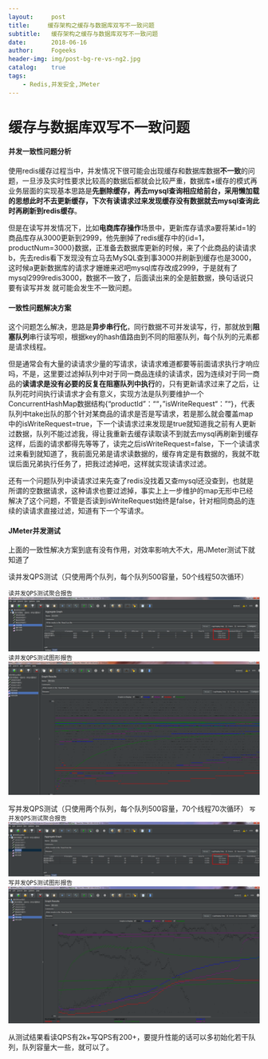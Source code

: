 ```yaml
---
layout:     post
title:     缓存架构之缓存与数据库双写不一致问题 
subtitle:   缓存架构之缓存与数据库双写不一致问题 
date:       2018-06-16
author:     Fogeeks
header-img: img/post-bg-re-vs-ng2.jpg
catalog:    true
tags:
    - Redis,并发安全,JMeter
---
```


# 缓存与数据库双写不一致问题 

#### 并发一致性问题分析
使用redis缓存过程当中，并发情况下很可能会出现缓存和数据库数据**不一致**的问题，一旦涉及实时性要求比较高的数据后都就会比较严重，数据库+缓存的模式再业务层面的实现基本思路是**先删除缓存，再去mysql查询相应给前台，采用懒加载的思想此时不去更新缓存，下次有读请求过来发现缓存没有数据就去mysql查询此时再刷新到redis缓存**。

但是在读写并发情况下，比如**电商库存操作**场景中，更新库存请求a要将某id=1的商品库存从3000更新到2999，他先删掉了redis缓存中的{id=1，productNum=3000}数据，正准备去数据库更新的时候，来了个此商品的读请求b，先去redis看下发现没有立马去MySQL查到事3000并刷新到缓存也是3000，这时候a更新数据库的请求才姗姗来迟吧mysql库存改成2999，于是就有了mysql2999redis3000，数据不一致了，后面读出来的全是脏数据，换句话说只要有读写并发
就可能会发生不一致问题。

#### 一致性问题解决方案
 
这个问题怎么解决，思路是**异步串行化**，同行数据不可并发读写，行，那就放到**阻塞队列**串行读写呗，根据key的hash值路由到不同的阻塞队列，每个队列的元素都是请求线程。

但是通常会有大量的读请求少量的写请求，读请求难道都要等前面请求执行才响应吗，不是，这里要过滤掉队列中对于同一商品连续的读请求，因为连续对于同一商品的**读请求是没有必要的反复在阻塞队列中执行**的，只有更新请求过来了之后，让队列花时间执行读请求才会有意义，实现方法是队列要维护一个ConcurrentHashMap数据结构{“productId”：““，”isWriteRequest“：”“}，代表队列中take出队的那个针对某商品的请求是否是写请求，若是那么就会覆盖map中的isWriteRequest=true，下一个读请求过来发现是true就知道我之前有人更新过数据，队列不能过滤我，得让我重新去缓存读取读不到就去mysql再刷新到缓存这样，后面的请求都得先等等了，读完之后isWriteRequest=false，下一个读请求过来看到就知道了，我前面兄弟是请求读数据的，缓存肯定是有数据的，我就不耽误后面兄弟执行任务了，把我过滤掉吧，这样就实现读请求过滤。

还有一个问题队列中读请求过来先查了redis没找着又查mysql还没查到，也就是所谓的空数据请求，这种请求也要过滤掉，事实上上一步维护的map无形中已经解决了这个问题，不管是否读到isWriteRequest始终是false，针对相同商品的连续的读请求直接过滤，知道有下一个写请求。

#### JMeter并发测试
上面的一致性解决方案到底有没有作用，对效率影响大不大，用JMeter测试下就知道了

读并发QPS测试（只使用两个队列，每个队列500容量，50个线程50次循环）

`读并发QPS测试聚合报告`
![读并发QPS测试聚合报告](https://github.com/forgeekscn/forgeekscn.github.io/blob/master/img/20180703-1.png?raw=true)
`读并发QPS测试图形报告`
![读并发QPS测试图形报告](https://github.com/forgeekscn/forgeekscn.github.io/blob/master/img/20180703-2.png?raw=true)
 
写并发QPS测试（只使用两个队列，每个队列500容量，70个线程70次循环）
`写并发QPS测试聚合报告`
![写并发QPS测试聚合报告](https://github.com/forgeekscn/forgeekscn.github.io/blob/master/img/20180703-3.png?raw=true)
`写并发QPS测试图形报告`
![写并发QPS测试图形报告](https://github.com/forgeekscn/forgeekscn.github.io/blob/master/img/20180703-4.png?raw=true)

从测试结果看读QPS有2k+写QPS有200+，要提升性能的话可以多初始化若干队列，队列容量大一些，就可以了。















